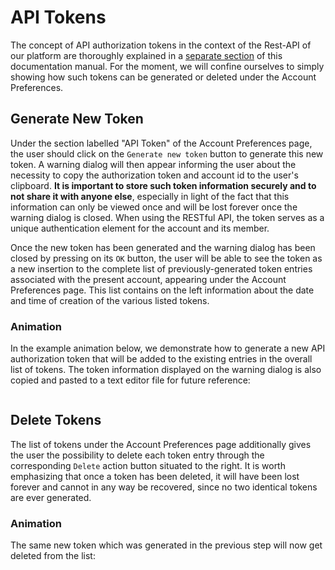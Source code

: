 # API Tokens

The concept of API authorization tokens in the context of the Rest-API of our platform are thoroughly explained in a [separate section](../../../rest-api/overview.md) of this documentation manual. For the moment, we will confine ourselves to simply showing how such tokens can be generated or deleted under the Account Preferences.

## Generate New Token

Under the section labelled "API Token" of the Account Preferences page, the user should click on the `Generate new token` button to generate this new token. A warning dialog will then appear informing the user about the necessity to copy the authorization token and account id to the user's clipboard. **It is important to store such token information securely and to not share it with anyone else**, especially in light of the fact that this information can only be viewed once and will be lost forever once the warning dialog is closed. When using the RESTful API, the token serves as a unique authentication element for the account and its member.

Once the new token has been generated and the warning dialog has been closed by pressing on its `OK` button, the user will be able to see the token as a new insertion to the complete list of previously-generated token entries associated with the present account, appearing under the  Account Preferences page. This list contains on the left information about the date and time of creation of the various listed tokens.

### Animation

In the example animation below, we demonstrate how to generate a new API authorization token that will be added to the existing entries in the overall list of tokens. The token information displayed on the warning dialog is also copied and pasted to a text editor file for future reference:

<img data-gifffer="/images/generate-token.gif" />

## Delete Tokens

The list of tokens under the  Account Preferences page additionally gives the user the possibility to delete each token entry through the corresponding `Delete` action button situated to the right.  It is worth emphasizing that once a token has been deleted, it will have been lost forever and cannot in any way be recovered, since no two identical tokens are ever generated.

### Animation

The same new token which was generated in the previous step will now get deleted from the list:

<img data-gifffer="/images/delete-token.gif" />
